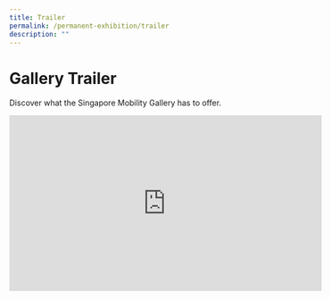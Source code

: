 ```yaml
---
title: Trailer
permalink: /permanent-exhibition/trailer
description: ""
---
```


# Gallery Trailer

Discover what the Singapore Mobility Gallery has to offer.

<iframe width="560" height="315" src="https://www.youtube.com/embed/XERKZPnDT0A" title="YouTube video player" frameborder="0" allow="accelerometer; autoplay; clipboard-write; encrypted-media; gyroscope; picture-in-picture" allowfullscreen></iframe>